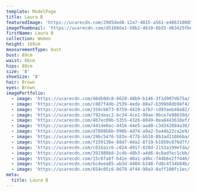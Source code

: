 ```yaml
---
template: ModelPage
title: Laura B
featuredImage: 'https://ucarecdn.com/2905ded8-12a7-4015-a561-e48631008593/'
imageThumbnail: 'https://ucarecdn.com/d5160da1-58b2-4610-8b55-d63425fbed85/'
firstName: Laura B
collection: Women
height: 169cm
measurementType: bust
bust: 89cm
waist: 66cm
hips: 88cm
size: '8'
shoeSize: '8'
hair: Brown
eyes: Brown
imagePortfolio:
  - image: 'https://ucarecdn.com/46db0dc8-6628-48b9-b146-3f1d907d675a/'
  - image: 'https://ucarecdn.com/c887f4db-2539-4ede-88a7-b399b8db94f4/'
  - image: 'https://ucarecdn.com/359cb073-0759-4419-a7b7-cd93aeb48a82/'
  - image: 'https://ucarecdn.com/792deac2-bc34-4ce1-99ae-9bce7e98639d/'
  - image: 'https://ucarecdn.com/4b7ec09b-5355-4326-8049-0ea8443618ef/'
  - image: 'https://ucarecdn.com/441de6ec-4416-44e5-aad0-c3d342884a30/'
  - image: 'https://ucarecdn.com/d7808b6b-990b-4d74-a9a2-5a44b22ca2e9/'
  - image: 'https://ucarecdn.com/29bc5476-583e-477b-bb18-8b1ad110b6ba/'
  - image: 'https://ucarecdn.com/f159136e-88d7-4da2-8719-b1050c876d7f/'
  - image: 'https://ucarecdn.com/c016a1c6-c824-4917-820d-2153a199efda/'
  - image: 'https://ucarecdn.com/391989b8-2c4b-40b3-a4d6-4c8adfec1cbb/'
  - image: 'https://ucarecdn.com/15c6fa0f-b42e-40a1-a9bc-f44b6e2ff446/'
  - image: 'https://ucarecdn.com/bc4eea85-ab3d-4404-b248-fd8c4f34b84b/'
  - image: 'https://ucarecdn.com/654c05c6-6678-4f44-98a3-8aff108fc1ec/'
meta:
  title: Laura B
---
```


